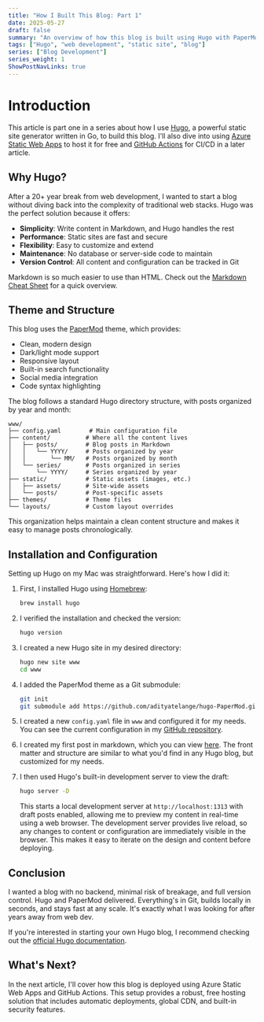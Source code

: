 ```yaml
---
title: "How I Built This Blog: Part 1"
date: 2025-05-27
draft: false
summary: "An overview of how this blog is built using Hugo with PaperMod theme."
tags: ["Hugo", "web development", "static site", "blog"]
series: ["Blog Development"]
series_weight: 1
ShowPostNavLinks: true
---
```


# Introduction

This article is part one in a series about how I use [Hugo](https://gohugo.io/), a powerful static site generator written in Go, to build this blog. I'll also dive into using [Azure Static Web Apps](https://azure.microsoft.com/en-us/products/app-service/static) to host it for free and [GitHub Actions](https://github.com/features/actions) for CI/CD in a later article. 

## Why Hugo?

After a 20+ year break from web development, I wanted to start a blog without diving back into the complexity of traditional web stacks. Hugo was the perfect solution because it offers:
- **Simplicity**: Write content in Markdown, and Hugo handles the rest
- **Performance**: Static sites are fast and secure
- **Flexibility**: Easy to customize and extend
- **Maintenance**: No database or server-side code to maintain
- **Version Control**: All content and configuration can be tracked in Git

Markdown is so much easier to use than HTML. Check out the [Markdown Cheat Sheet](https://www.markdownguide.org/cheat-sheet/) for a quick overview.

## Theme and Structure

This blog uses the [PaperMod](https://github.com/adityatelange/hugo-PaperMod) theme, which provides:
- Clean, modern design
- Dark/light mode support
- Responsive layout
- Built-in search functionality
- Social media integration
- Code syntax highlighting

The blog follows a standard Hugo directory structure, with posts organized by year and month:

```
www/
├── config.yaml        # Main configuration file
├── content/          # Where all the content lives
│   ├── posts/        # Blog posts in Markdown
│   │   └── YYYY/     # Posts organized by year
│   │       └── MM/   # Posts organized by month
│   └── series/       # Posts organized in series
│       └── YYYY/     # Series organized by year
├── static/           # Static assets (images, etc.)
│   ├── assets/       # Site-wide assets
│   └── posts/        # Post-specific assets
├── themes/           # Theme files
└── layouts/          # Custom layout overrides
```

This organization helps maintain a clean content structure and makes it easy to manage posts chronologically.

## Installation and Configuration

Setting up Hugo on my Mac was straightforward. Here's how I did it:

1. First, I installed Hugo using [Homebrew](https://brew.sh/):
   ```bash
   brew install hugo
   ```

2. I verified the installation and checked the version:
   ```bash
   hugo version
   ```

3. I created a new Hugo site in my desired directory:
   ```bash
   hugo new site www
   cd www
   ```

4. I added the PaperMod theme as a Git submodule:
   ```bash
   git init
   git submodule add https://github.com/adityatelange/hugo-PaperMod.git themes/PaperMod
   ```

5. I created a new `config.yaml` file in `www` and configured it for my needs. You can see the current configuration in my [GitHub repository](https://github.com/scottlowry/ScottLowryNet/blob/main/www/config.yaml).

6. I created my first post in markdown, which you can view [here](https://raw.githubusercontent.com/scottlowry/ScottLowryNet/refs/heads/main/www/content/posts/2025/May/hello-world.md). The front matter and structure are similar to what you'd find in any Hugo blog, but customized for my needs.

7. I then used Hugo's built-in development server to view the draft:
   ```bash
   hugo server -D
   ```
   This starts a local development server at `http://localhost:1313` with draft posts enabled, allowing me to preview my content in real-time using a web browser. The development server provides live reload, so any changes to content or configuration are immediately visible in the browser. This makes it easy to iterate on the design and content before deploying.

## Conclusion

I wanted a blog with no backend, minimal risk of breakage, and full version control. Hugo and PaperMod delivered. Everything's in Git, builds locally in seconds, and stays fast at any scale. It's exactly what I was looking for after years away from web dev.

If you're interested in starting your own Hugo blog, I recommend checking out the [official Hugo documentation](https://gohugo.io/documentation/).

## What's Next?

In the next article, I'll cover how this blog is deployed using Azure Static Web Apps and GitHub Actions. This setup provides a robust, free hosting solution that includes automatic deployments, global CDN, and built-in security features.